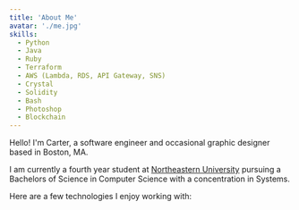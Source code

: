 ```yaml
---
title: 'About Me'
avatar: './me.jpg'
skills:
  - Python
  - Java
  - Ruby
  - Terraform
  - AWS (Lambda, RDS, API Gateway, SNS)
  - Crystal
  - Solidity
  - Bash
  - Photoshop
  - Blockchain
---
```


Hello! I'm Carter, a software engineer and occasional graphic designer based in Boston, MA.

I am currently a fourth year student at [Northeastern University](https://www.khoury.northeastern.edu/) pursuing a Bachelors of Science in Computer Science with a concentration in Systems.

Here are a few technologies I enjoy working with:
